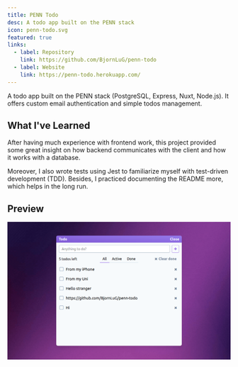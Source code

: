 ```yaml
---
title: PENN Todo
desc: A todo app built on the PENN stack
icon: penn-todo.svg
featured: true
links:
  - label: Repository
    link: https://github.com/BjornLuG/penn-todo
  - label: Website
    link: https://penn-todo.herokuapp.com/
---
```


A todo app built on the PENN stack (PostgreSQL, Express, Nuxt, Node.js). It offers custom email authentication and simple todos management.

## What I've Learned

After having much experience with frontend work, this project provided some great insight on how backend communicates with the client and how it works with a database.

Moreover, I also wrote tests using Jest to familiarize myself with test-driven development (TDD). Besides, I practiced documenting the README more, which helps in the long run.

## Preview

![Website preview](./preview.png)
